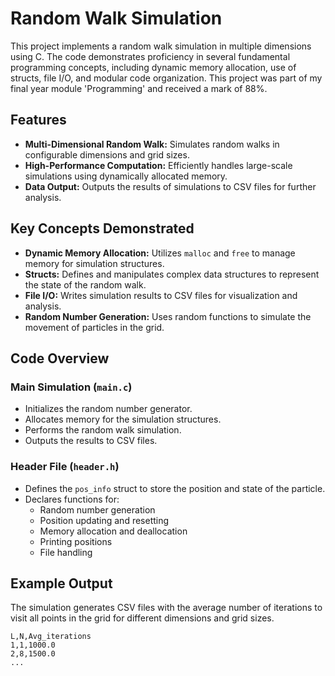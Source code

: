 # Random Walk Simulation

This project implements a random walk simulation in multiple dimensions using C. The code demonstrates proficiency in several fundamental programming concepts, including dynamic memory allocation, use of structs, file I/O, and modular code organization.
This project was part of my final year module 'Programming' and received a mark of 88%. 

## Features

- **Multi-Dimensional Random Walk:** Simulates random walks in configurable dimensions and grid sizes.
- **High-Performance Computation:** Efficiently handles large-scale simulations using dynamically allocated memory.
- **Data Output:** Outputs the results of simulations to CSV files for further analysis.

## Key Concepts Demonstrated

- **Dynamic Memory Allocation:** Utilizes `malloc` and `free` to manage memory for simulation structures.
- **Structs:** Defines and manipulates complex data structures to represent the state of the random walk.
- **File I/O:** Writes simulation results to CSV files for visualization and analysis.
- **Random Number Generation:** Uses random functions to simulate the movement of particles in the grid.

## Code Overview

### Main Simulation (`main.c`)

- Initializes the random number generator.
- Allocates memory for the simulation structures.
- Performs the random walk simulation.
- Outputs the results to CSV files.

### Header File (`header.h`)

- Defines the `pos_info` struct to store the position and state of the particle.
- Declares functions for:
  - Random number generation
  - Position updating and resetting
  - Memory allocation and deallocation
  - Printing positions
  - File handling

## Example Output

The simulation generates CSV files with the average number of iterations to visit all points in the grid for different dimensions and grid sizes.

```csv
L,N,Avg_iterations
1,1,1000.0
2,8,1500.0
...

